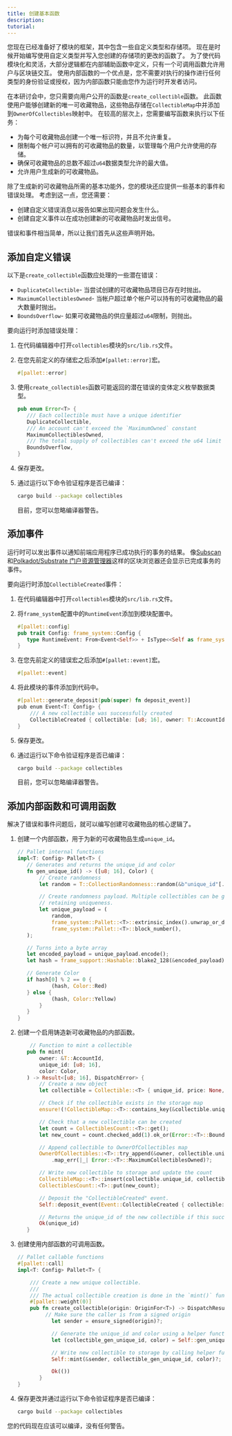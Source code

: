 ```yaml
---
title: 创建基本函数
description:
tutorial:
---
```


您现在已经准备好了模块的框架，其中包含一些自定义类型和存储项。
现在是时候开始编写使用自定义类型并写入您创建的存储项的更改的函数了。
为了使代码模块化和灵活，大部分逻辑都在内部辅助函数中定义，只有一个可调用函数允许用户与区块链交互。
使用内部函数的一个优点是，您不需要对执行的操作进行任何类型的身份验证或授权，因为内部函数只能由您作为运行时开发者访问。

在本研讨会中，您只需要向用户公开的函数是`create_collectible`函数。
此函数使用户能够创建新的唯一可收藏物品，这些物品存储在`CollectibleMap`中并添加到`OwnerOfCollectibles`映射中。
在较高的层次上，您需要编写函数来执行以下任务：

- 为每个可收藏物品创建一个唯一标识符，并且不允许重复。
- 限制每个帐户可以拥有的可收藏物品的数量，以管理每个用户允许使用的存储。
- 确保可收藏物品的总数不超过`u64`数据类型允许的最大值。
- 允许用户生成新的可收藏物品。

除了生成新的可收藏物品所需的基本功能外，您的模块还应提供一些基本的事件和错误处理。
考虑到这一点，您还需要：

- 创建自定义错误消息以报告如果出现问题会发生什么。
- 创建自定义事件以在成功创建新的可收藏物品时发出信号。

错误和事件相当简单，所以让我们首先从这些声明开始。

## 添加自定义错误

以下是`create_collectible`函数应处理的一些潜在错误：

- `DuplicateCollectible`- 当尝试创建的可收藏物品项目已存在时抛出。
- `MaximumCollectiblesOwned`- 当帐户超过单个帐户可以持有的可收藏物品的最大数量时抛出。
- `BoundsOverflow`- 如果可收藏物品的供应量超过`u64`限制，则抛出。

要向运行时添加错误处理：

1. 在代码编辑器中打开`collectibles`模块的`src/lib.rs`文件。

2. 在您先前定义的存储宏之后添加`#[pallet::error]`宏。

	 ```rust
	 #[pallet::error]
	 ```

1. 使用`create_collectibles`函数可能返回的潜在错误的变体定义枚举数据类型。

	 ```rust
	 pub enum Error<T> {
		/// Each collectible must have a unique identifier
		DuplicateCollectible,
		/// An account can't exceed the `MaximumOwned` constant
		MaximumCollectiblesOwned,
		/// The total supply of collectibles can't exceed the u64 limit
		BoundsOverflow,
	}
	```

1. 保存更改。

1. 通过运行以下命令验证程序是否已编译：

   ```bash
   cargo build --package collectibles
   ```

   目前，您可以忽略编译器警告。

## 添加事件

运行时可以发出事件以通知前端应用程序已成功执行的事务的结果。
像[Subscan](https://www.subscan.io/)和[Polkadot/Substrate 门户资源管理器](https://polkadot.js.org/apps/?rpc=wss%3A%2F%2Frpc.polkadot.io#/explorer)这样的区块浏览器还会显示已完成事务的事件。

要向运行时添加`CollectibleCreated`事件：

1. 在代码编辑器中打开`collectibles`模块的`src/lib.rs`文件。

1. 将`frame_system`配置中的`RuntimeEvent`添加到模块配置中。

	 ```rust
	 #[pallet::config]
     pub trait Config: frame_system::Config {
		type RuntimeEvent: From<Event<Self>> + IsType<<Self as frame_system::Config>::RuntimeEvent>;
	}
	 ```

2. 在您先前定义的错误宏之后添加`#[pallet::event]`宏。

	 ```rust
	 #[pallet::event]
	 ```

1. 将此模块的事件添加到代码中。

	 ```rust
	 #[pallet::generate_deposit(pub(super) fn deposit_event)]
	 pub enum Event<T: Config> {
		 /// A new collectible was successfully created
		 CollectibleCreated { collectible: [u8; 16], owner: T::AccountId },
	 }
	 ```

1. 保存更改。

1. 通过运行以下命令验证程序是否已编译：

   ```bash
   cargo build --package collectibles
   ```

   目前，您可以忽略编译器警告。

## 添加内部函数和可调用函数

解决了错误和事件问题后，就可以编写创建可收藏物品的核心逻辑了。

1. 创建一个内部函数，用于为新的可收藏物品生成`unique_id`。

	 ```rust
	 // Pallet internal functions
	impl<T: Config> Pallet<T> {
		// Generates and returns the unique_id and color
		fn gen_unique_id() -> ([u8; 16], Color) {
			// Create randomness
			let random = T::CollectionRandomness::random(&b"unique_id"[..]).0;

			// Create randomness payload. Multiple collectibles can be generated in the same block,
			// retaining uniqueness.
			let unique_payload = (
				random,
				frame_system::Pallet::<T>::extrinsic_index().unwrap_or_default(),
				frame_system::Pallet::<T>::block_number(),
		);

		// Turns into a byte array
		let encoded_payload = unique_payload.encode();
		let hash = frame_support::Hashable::blake2_128(&encoded_payload);

		// Generate Color
		if hash[0] % 2 == 0 {
				(hash, Color::Red)
		} else {
				(hash, Color::Yellow)
			}
		}
	}
   ```

1. 创建一个启用铸造新可收藏物品的内部函数。

	 ```rust
	     // Function to mint a collectible
		pub fn mint(
			owner: &T::AccountId,
			unique_id: [u8; 16],
			color: Color,
		) -> Result<[u8; 16], DispatchError> {
			// Create a new object
			let collectible = Collectible::<T> { unique_id, price: None, color, owner: owner.clone() };

			// Check if the collectible exists in the storage map
			ensure!(!CollectibleMap::<T>::contains_key(&collectible.unique_id), Error::<T>::DuplicateCollectible);

			// Check that a new collectible can be created
			let count = CollectiblesCount::<T>::get();
			let new_count = count.checked_add(1).ok_or(Error::<T>::BoundsOverflow)?;

			// Append collectible to OwnerOfCollectibles map
			OwnerOfCollectibles::<T>::try_append(&owner, collectible.unique_id)
				.map_err(|_| Error::<T>::MaximumCollectiblesOwned)?;

			// Write new collectible to storage and update the count
			CollectibleMap::<T>::insert(collectible.unique_id, collectible);
			CollectiblesCount::<T>::put(new_count);

			// Deposit the "CollectibleCreated" event.
			Self::deposit_event(Event::CollectibleCreated { collectible: unique_id, owner: owner.clone() });

			// Returns the unique_id of the new collectible if this succeeds
			Ok(unique_id)
		}
   ```

2. 创建使用内部函数的可调用函数。

	 ```rust
	 // Pallet callable functions
	 #[pallet::call]
	 impl<T: Config> Pallet<T> {

		 /// Create a new unique collectible.
		 ///
		 /// The actual collectible creation is done in the `mint()` function.
		 #[pallet::weight(0)]
		 pub fn create_collectible(origin: OriginFor<T>) -> DispatchResult {
			  // Make sure the caller is from a signed origin
				let sender = ensure_signed(origin)?;

				// Generate the unique_id and color using a helper function
				let (collectible_gen_unique_id, color) = Self::gen_unique_id();

				// Write new collectible to storage by calling helper function
				Self::mint(&sender, collectible_gen_unique_id, color)?;

				Ok(())
			}
	 }
   ```

1. 保存更改并通过运行以下命令验证程序是否已编译：

   ```bash
   cargo build --package collectibles
   ```

  您的代码现在应该可以编译，没有任何警告。

